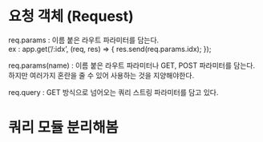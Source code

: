# 요청 객체 (Request)

req.params : 이름 붙은 라우트 파라미터를 담는다.  
ex : app.get(’/:idx’, (req, res) => { res.send(req.params.idx); });

req.params(name) : 이름 붙은 라우트 파라미터나 GET, POST 파라미터를 담는다. 하지만 여러가지 혼란을 줄 수 있어 사용하는 것을 지양해야한다.

req.query : GET 방식으로 넘어오는 쿼리 스트링 파라미터를 담고 있다.

# 쿼리 모듈 분리해봄
